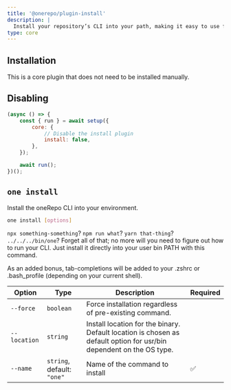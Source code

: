 ```yaml
---
title: '@onerepo/plugin-install'
description: |
  Install your repository’s CLI into your path, making it easy to use from anywhere!
type: core
---
```


## Installation

This is a core plugin that does not need to be installed manually.

## Disabling

```js
(async () => {
	const { run } = await setup({
		core: {
			// Disable the install plugin
			install: false,
		},
	});

	await run();
})();
```

<!-- start-onerepo-sentinel -->

## `one install`

Install the oneRepo CLI into your environment.

```sh
one install [options]
```

`npx something-something`? `npm run what`? `yarn that-thing`? `../../../bin/one`? Forget all of that; no more will you need to figure out how to run your CLI. Just install it directly into your user bin PATH with this command.

As an added bonus, tab-completions will be added to your .zshrc or .bash_profile (depending on your current shell).

| Option       | Type                       | Description                                                                                                         | Required |
| ------------ | -------------------------- | ------------------------------------------------------------------------------------------------------------------- | -------- |
| `--force`    | `boolean`                  | Force installation regardless of pre-existing command.                                                              |          |
| `--location` | `string`                   | Install location for the binary. Default location is chosen as default option for usr/bin dependent on the OS type. |          |
| `--name`     | `string`, default: `"one"` | Name of the command to install                                                                                      | ✅       |

<!-- end-onerepo-sentinel -->
